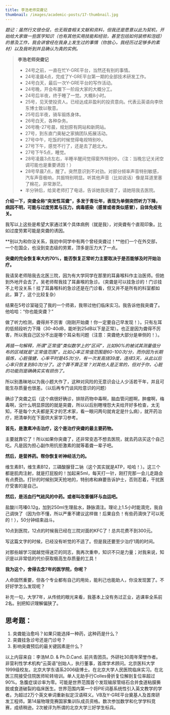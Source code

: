 ```yaml
---
title: 李浩老师突聋记
thumbnail: /images/academic-posts/17-thumbnail.jpg
---
```


*题记：虽然行文很仓促，也无瑕查相关文献和资料，但我还是愿意以此为契机，开始给大家做一些医学知识（也有其他实用技能和经验，甚至包括如何装修和泡妞）的普及工作，我会讲曾经在我身上发生过的事情（你放心，我经历过足够多的素材）以及我听到并且确认为真的实例。*

<!--more-->

> **李浩老师突聋记**
>
> - 24号之前，一直在忙Y-GRE平台，当然还有别的事情。
> - 24号凌晨4点，完成了Y-GRE平台第一期的全部技术研发工作。
> - 24号白天，最后一次Y-GRE平台的写作活动。
> - 24号晚，开会布置下一阶段大家的大概分工。
> - 24号后半夜，终于睡了一觉。大概8小时。
> - 25号，见天使投资人。已经达成非盈利的投资意向。代表云英语向李欣东博士致以敬意。
> - 25号后半夜，骑车锻炼身体。
> - 26号白天，各种杂务。
> - 26号晚-27号晨，规划原有网站和新网站。
> - 27号，到东直门奥秘之家搞团队拓展活动。
> - 27号中午，吃饭的时候觉得电视特别吵。
> - 27号下午，感觉不行了，还是去了趟北大。
> - 27号下午5点，睡觉。
> - 28号凌晨3点左右，半睡半醒间觉得窗外特别吵。（注：当晚忘记关闭空调可能也是重要诱因！）
> - 28号早晨7点，醒了。突然意识到不对劲。对部分频率声音特别敏感，汽车声音极响，共振特别明显。听其他声音（比如说话）像是耳道里塞了棉花，非常渺茫。
> - 半分钟后，给吴老师打了电话，告诉她我突聋了，请她陪我去医院。

**介绍一下，突聋全称“突发性耳聋”，多发于青壮年，表现为单侧突然听力下降，病因不明，可能与过度劳累与压力，病毒感染（感冒或者类似感冒），自体免疫有关。**

我写以上这些是希望大家通过某个具体病例（就是我），对突聋有个直观印象。比如过度劳累可能是突聋的诱因。

**别以为和你没关系，我初中同学中有两个曾经突聋过！**他们一个在外交部，一个在国企，也没到变态级的劳累，顶多是压力大了一点。

**突聋的完全恢复率大约70%，能否恢复正常听力主要取决于是否能够及时开始治疗。**

我请吴老师陪我去北医三院，因为有大学同学在那里的耳鼻喉科作主治医师。但她到外地开会去了。吴老师帮我挂了耳鼻喉的急诊。（突聋是可以挂急诊的！门诊挂不上号没关系！挂了耳鼻喉科的急诊还是在门诊看，但又并不是所有的科室都如此，算了，这个比较复杂）

结果在5号诊室碰见了我的一个师弟，我带过他们临床实习。我告诉他我突聋了。他哈哈：“你也能突聋？”

做了听力检测，聋得并不厉害（刚刚开始聋！你一定要自己早发现！）。只有左耳的低频段听力下降（30-40dB，能听到25dB以下是正常）。也正是因为聋得不厉害，所以我自己区分不出是哪个耳朵有问题（注意：突聋绝大部分是单侧的！）。

*再插一句解释，所谓“正常值”类似数学上的“区间”，比如90%的被试其测量值分布的区域就是“正常值范围”。比如心率正常值范围是60-100次/分，而你因为长期锻炼，心脏强健，心率平时是45次/分，有一次发高烧39度，连续3天，从此以后心率只恢复到80次/分了。这个算不算正常？对其他人是正常的，但对于你，心脏的功能则是确确实实有损伤了。*

所以别愚昧地以为我小题大作了，这种对风险的无意识会让人少活若干年，并且可能生存质量也很差。（以后再专门谈风险意识的问题）

确诊了突聋之后（这个病很好确诊，排除药物中毒啊，脑血管问题啊，肿瘤啊，梅毒啊，没什么明显原因的就是突聋，所以以后别瞎埋怨大夫给开好多检查，太无知，不是每个大夫都是天才的艺术家，看一眼问两句就肯定是什么病），就开药治疗，把清单列在下面供大家学习参考。

**首先，是激素冲击治疗，这个是治疗突聋的最主要药物。**

主要就靠它了！所以如果你突聋了，还非常变态不想去医院，就去药店买这个自己吃。凡是因为担心副作用抗拒激素的就等着聋一辈子吧。

**然后，是营养药。帮你恢复听神经活力的。**

维生素B1，维生素B12，三磷酸腺苷二钠（这个其实就是ATP，哈哈！）。这三个都是肌肉注射，就是打屁股的！加起来5ml，每天打一针，刚打完那一会儿走路会有点费劲。打针的时候别哭天抢地的，特别疼和麻要告诉护士，否则忍着，干扰医疗受害的是自己。

**然后，是活血行气祛风的中药。或者叫改善循环与血运吧。**

盐酸川芎嗪0.12g，加到250ml生理盐水，静脉滴注。理论上1.5小时能滴完，我自己调快了（因为你不懂，所以严重不建议这样做！后果自负！有些药滴快了可以死的！），50分钟结束战斗。

10点到医院，12点的时候我已经在三院对面的KFC了！总共花费不到300元。

写这篇文字的时候，已经没有听觉的不适了。但是我还要至少治疗1周的时间。

对那些越学习就越觉得迷茫的同志，我再次重申，知识不只是力量；对我来说，知识是以非常低的代价获取极高生存质量的工具！

**我为这个，舍得去念7年的医学院，你呢？**

人命固然重要，但各个专业都有自己的用处，能利己也能助人，你没发现罢了。不好好学怎么发现呢？

补充一句，大学7年，从传统的眼光来看，我基本上没有务过正业，逃课率全系前2名。别把知识理解偏狭了。

## 思考题：

1. 突聋能治愈吗？如果只能选择一种药，这种药是什么？
2. 突聋挂急诊号还是门诊号？
3. 影响突聋预后的最关键因素是什么？

以上内容来自：李浩M.D. & Ph.D.Cand. 前共青团员。外研社30周年荣誉作者。非营利性学术机构“云英语”创始人，执行董事，首席学术顾问。北京医科大学1999级校友。北京大学东语系2006级博士。在北京大学人民医院临床实习。在北医三院接受住院医师轮转培训。单人无助手行Colles骨折复位解剖复位率超过90%。急腹症误诊率为零。可能是世界范围首个发现输尿管结石合并食道粘膜撕脱或食道破裂的临床医生。世界范围内第一个将PIE词基系统性引入英文教学的学者。为超过2万个英文单词重新拟定汉语释义。VB及Y-GRE平台奠基人及首席研发工程师。第14届物理竞赛国家集训队成员资格。数次参加数学和化学学科竞赛，成绩稍逊。2次被评为所谓的北京大学三好学生标兵。